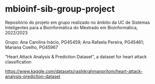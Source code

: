 # mbioinf-sib-group-project
Repositório do projeto em grupo realizado no âmbito da UC de Sistemas Inteligentes para a Bioinformática do Mestrado em Bioinformática, 2022/2023

Grupo:
Ana Carolina Inácio, PG45459;
Ana Rafaela Pereira, PG45461;
Mariana Coelho, PG45967

"Heart Attack Analysis & Prediction Dataset", a dataset for heart attack classification

https://www.kaggle.com/datasets/rashikrahmanpritom/heart-attack-analysis-prediction-dataset
